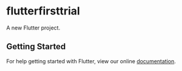 # flutterfirsttrial

A new Flutter project.

## Getting Started

For help getting started with Flutter, view our online
[documentation](https://flutter.io/).
